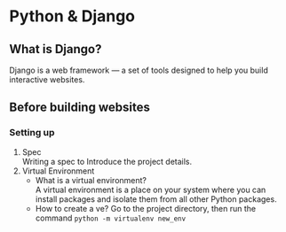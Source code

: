 # Python & Django
## What is Django?
Django is a web framework — a set of tools designed to help you build interactive websites.  

## Before building websites
### Setting up
1. Spec  
Writing a spec to Introduce the project details.
2. Virtual Environment
	* What is a virtual environment?  
	A virtual environment is a place on your system where you can install packages and isolate them from all other Python packages.  
	* How to create a ve?
	Go to the project directory, then run the command
		`python -m virtualenv new_env`

